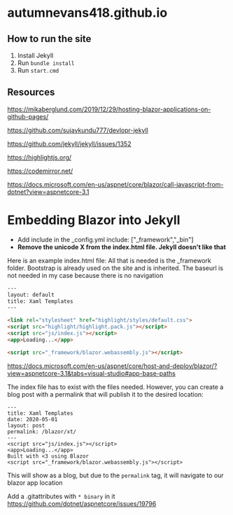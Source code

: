 # autumnevans418.github.io

## How to run the site

1. Install Jekyll
2. Run ```bundle install```
3. Run ```start.cmd```

## Resources

https://mikaberglund.com/2019/12/29/hosting-blazor-applications-on-github-pages/

https://github.com/sujaykundu777/devlopr-jekyll

https://github.com/jekyll/jekyll/issues/1352

https://highlightjs.org/

https://codemirror.net/

https://docs.microsoft.com/en-us/aspnet/core/blazor/call-javascript-from-dotnet?view=aspnetcore-3.1

# Embedding Blazor into Jekyll

- Add include in the _config.yml include: ["_framework","_bin"]
- **Remove the unicode X from the index.html file.  Jekyll doesn't like that**

Here is an example index.html file:
All that is needed is the _framework folder.  Bootstrap is already used on the site and is inherited.  The baseurl is not needed in my case because there is no navigation
```html
---
layout: default
title: Xaml Templates
---

<link rel="stylesheet" href="highlight/styles/default.css">
<script src="highlight/highlight.pack.js"></script>
<script src="js/index.js"></script>
<app>Loading...</app>

<script src="_framework/blazor.webassembly.js"></script>
```

https://docs.microsoft.com/en-us/aspnet/core/host-and-deploy/blazor/?view=aspnetcore-3.1&tabs=visual-studio#app-base-paths

The index file has to exist with the files needed.  However, you can create a blog post with a permalink that will publish it to the desired location:

```
---
title: Xaml Templates
date: 2020-05-01
layout: post
permalink: /blazor/xt/
---
<script src="js/index.js"></script>
<app>Loading...</app>
Built with <3 using Blazor
<script src="_framework/blazor.webassembly.js"></script>
```

This will show as a blog, but due to the `permalink` tag, it will navigate to our blazor app location

Add a .gitattributes with `* binary` in it
https://github.com/dotnet/aspnetcore/issues/19796

